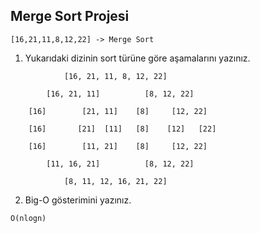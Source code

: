 ## Merge Sort Projesi

```
[16,21,11,8,12,22] -> Merge Sort
```

1. Yukarıdaki dizinin sort türüne göre aşamalarını yazınız.

```
            [16, 21, 11, 8, 12, 22]
            
        [16, 21, 11]          [8, 12, 22]

    [16]        [21, 11]    [8]     [12, 22]

    [16]       [21]  [11]   [8]    [12]   [22]

    [16]        [11, 21]    [8]     [12, 22]

        [11, 16, 21]          [8, 12, 22]
        
            [8, 11, 12, 16, 21, 22]
```

2. Big-O gösterimini yazınız.

```
O(nlogn)
```